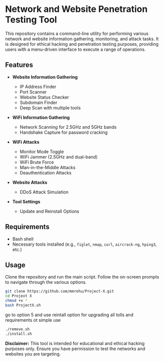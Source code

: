 
# Network and Website Penetration Testing Tool

This repository contains a command-line utility for performing various network and website information gathering, monitoring, and attack tasks. It is designed for ethical hacking and penetration testing purposes, providing users with a menu-driven interface to execute a range of operations.

## Features

- **Website Information Gathering**
  - IP Address Finder
  - Port Scanner
  - Website Status Checker
  - Subdomain Finder
  - Deep Scan with multiple tools

- **WiFi Information Gathering**
  - Network Scanning for 2.5GHz and 5GHz bands
  - Handshake Capture for password cracking

- **WiFi Attacks**
  - Monitor Mode Toggle
  - WiFi Jammer (2.5GHz and dual-band)
  - WiFi Brute Force
  - Man-in-the-Middle Attacks
  - Deauthentication Attacks

- **Website Attacks**
  - DDoS Attack Simulation

- **Tool Settings**
  - Update and Reinstall Options

## Requirements

- Bash shell
- Necessary tools installed (e.g., `figlet`, `nmap`, `curl`, `aircrack-ng`, `hping3`, etc.)

## Usage

Clone the repository and run the main script. Follow the on-screen prompts to navigate through the various options.

```bash
git clone https://github.com/mmrehu/Project-X.git
cd Projext X
chmod +x *
bash ProjectX.sh

```
go to option 5 and use reintall option for upgrading all tolls and requirements ot simple use 
```bash
./remove.sh
./install.sh
```

**Disclaimer:** This tool is intended for educational and ethical hacking purposes only. Ensure you have permission to test the networks and websites you are targeting.


